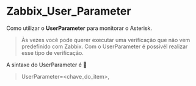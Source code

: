 # Zabbix_User_Parameter
Como utilizar o **UserParameter** para monitorar o Asterisk.
> Às vezes você pode querer executar uma verificação  que não vem predefinido com Zabbix.
> Com o UserParameter é possivél realizar esse tipo de verificação.



A sintaxe do UserParameter é  :eyes:


> UserParameter=<chave_do_item>,<comando>
>  
> 
  


